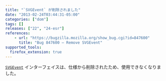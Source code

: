 ```yaml
---
title: "`SVGEvent` が削除されました"
date: "2013-02-24T03:44:31-05:00"
categories: ["dom"]
tags: []
releases: ["22", "24-esr"]
references:
    - url: "https://bugzilla.mozilla.org/show_bug.cgi?id=847600"
      title: "Bug 847600 – Remove SVGEvent"
supported_tools:
  firefox_extension: true
---
```

[`SVGEvent`](https://developer.mozilla.org/docs/Web/API/SVGEvent) インターフェイスは、仕様から削除されたため、使用できなくなりました。
